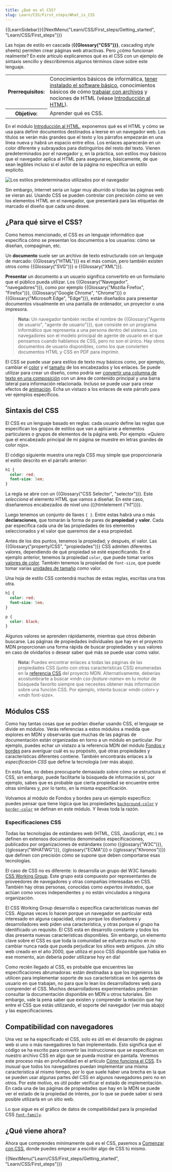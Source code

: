 ```yaml
---
title: ¿Qué es el CSS?
slug: Learn/CSS/First_steps/What_is_CSS
---
```


{{LearnSidebar}}{{NextMenu("Learn/CSS/First_steps/Getting_started", "Learn/CSS/First_steps")}}

Las hojas de estilo en cascada (**{{Glossary("CSS")}}**, cascading style sheets) permiten crear páginas web atractivas. Pero ¿cómo funcionan realmente? En este artículo explicaremos qué es el CSS con un ejemplo de sintaxis sencillo y describiremos algunos términos clave sobre este lenguaje.

<table>
  <tbody>
    <tr>
      <th scope="row">Prerrequisitos:</th>
      <td>
        Conocimientos básicos de informática,
        <a
          href="https://developer.mozilla.org/es/docs/Learn/Getting_started_with_the_web/Instalacion_de_software_basico"
          >tener instalado el software básico</a
        >, conocimientos básicos de cómo
        <a
          href="https://developer.mozilla.org/es/docs/Learn/Getting_started_with_the_web/Manejando_los_archivos"
          >trabajar con archivos</a
        >
        y nociones de HTML (véase
        <a href="/es/docs/Learn/HTML/Introduccion_a_HTML"
          >Introducción al HTML</a
        >).
      </td>
    </tr>
    <tr>
      <th scope="row">Objetivo:</th>
      <td>Aprender qué es CSS.</td>
    </tr>
  </tbody>
</table>

En el módulo [Introducción al HTML](/es/docs/Learn/HTML/Introduccion_a_HTML), exponemos qué es el HTML y cómo se usa para definir documentos destinados a leerse en un navegador web. Los títulos se verán más grandes que el texto y los párrafos empezarán en una línea nueva y habrá un espacio entre ellos. Los enlaces aparecerán en un color diferente y subrayados para distinguirlos del resto del texto. Vienen predeterminados por el navegador y, en la práctica, son estilos muy básicos que el navegador aplica al HTML para asegurarse, básicamente, de que sean legibles incluso si el autor de la página no especifica un estilo explícito.

![Los estilos predeterminados utilizados por el navegador](html-example.png)

Sin embargo, Internet sería un lugar muy aburrido si todas las páginas web se vieran así. Usando CSS se pueden controlar con precisión cómo se ven los elementos HTML en el navegador, que presentará para las etiquetas de marcado el diseño que cada uno desee.

## ¿Para qué sirve el CSS?

Como hemos mencionado, el CSS es un lenguaje informático que especifica cómo se presentan los documentos a los usuarios: cómo se diseñan, compaginan, etc.

Un **documento** suele ser un archivo de texto estructurado con un lenguaje de marcado: {{Glossary("HTML")}} es el más común, pero también existen otros como {{Glossary("SVG")}} o {{Glossary("XML")}}.

**Presentar** un documento a un usuario significa convertirlo en un formulario que el público pueda utilizar. Los {{Glossary("Navegador", "navegadores")}}, como por ejemplo {{Glossary("Mozilla Firefox", "Firefox")}}, {{Glossary("Google Chrome", "Chrome")}} o {{Glossary("Microsoft Edge", "Edge")}}, están diseñados para presentar documentos visualmente en una pantalla de ordenador, un proyector o una impresora.

> **Nota:** Un navegador también recibe el nombre de {{Glossary("Agente de usuario", "agente de usuario")}}, que consiste en un programa informático que representa a una persona dentro del sistema. Los navegadores son el modelo principal de agente de usuario en el que pensamos cuando hablamos de CSS, pero no son el único. Hay otros documentos de usuario disponibles, como los que convierten documentos HTML y CSS en PDF para imprimir.

El CSS se puede usar para estilos de texto muy básicos como, por ejemplo, cambiar el [color](/es/docs/Web/CSS/color_value) y el [tamaño](/es/docs/Web/CSS/font-size) de los encabezados y los enlaces. Se puede utilizar para crear un diseño, como podría ser [convertir una columna de texto en una composición](/es/docs/Web/CSS/Layout_cookbook/Column_layouts) con un área de contenido principal y una barra lateral para información relacionada. Incluso se puede usar para crear efectos de [animación](/es/docs/Web/CSS/CSS_Animations). Echa un vistazo a los enlaces de este párrafo para ver ejemplos específicos.

## Sintaxis del CSS

El CSS es un lenguaje basado en reglas: cada usuario define las reglas que especifican los grupos de estilos que van a aplicarse a elementos particulares o grupos de elementos de la página web. Por ejemplo: «Quiero que el encabezado principal de mi página se muestre en letras grandes de color rojo».

El código siguiente muestra una regla CSS muy simple que proporcionaría el estilo descrito en el párrafo anterior:

```css
h1 {
  color: red;
  font-size: 5em;
}
```

La regla se abre con un {{Glossary("CSS Selector", "selector")}}. Este _selecciona_ el elemento HTML que vamos a diseñar. En este caso, diseñaremos encabezados de nivel uno ({{htmlelement ("h1")}}).

Luego tenemos un conjunto de llaves `{ }`. Entre estas habrá una o más **declaraciones**, que tomarán la forma de pares de **propiedad** y **valor**. Cada par especifica cada una de las propiedades de los elementos seleccionados y el valor que queremos dar a esa propiedad.

Antes de los dos puntos, tenemos la propiedad; y después, el valor. Las {{Glossary("property/CSS", "propiedades")}} CSS admiten diferentes valores, dependiendo de qué propiedad se esté especificando. En el ejemplo anterior, tenemos la propiedad `color`, que puede tomar varios [valores de color](/es/docs/Learn/CSS/Building_blocks/Valores_y_unidades_CSS#Color). También tenemos la propiedad de `font-size`, que puede tomar varias [unidades de tamaño](/es/docs/Learn/CSS/Building_blocks/Valores_y_unidades_CSS#N%C3%BAmeros_longitudes_y_porcentajes) como valor.

Una hoja de estilo CSS contendrá muchas de estas reglas, escritas una tras otra.

```css
h1 {
  color: red;
  font-size: 5em;
}

p {
  color: black;
}
```

Algunos valores se aprenden rápidamente, mientras que otros deberán buscarse. Las páginas de propiedades individuales que hay en el proyecto MDN proporcionan una forma rápida de buscar propiedades y sus valores en caso de olvidarlos o desear saber qué más se puede usar como valor.

> **Nota:** Puedes encontrar enlaces a todas las páginas de las propiedades CSS (junto con otras características CSS) enumeradas en la [referencia CSS](/es/docs/Web/CSS/Referencia_CSS) del proyecto MDN. Alternativamente, deberías acostumbrarte a buscar «mdn _css-feature-name_» en tu motor de búsqueda favorito siempre que necesites obtener más información sobre una función CSS. Por ejemplo, intenta buscar «mdn color» y «mdn font-size».

## Módulos CSS

Como hay tantas cosas que se podrían diseñar usando CSS, el lenguaje se divide en _módulos_. Verás referencias a estos módulos a medida que explores en MDN y observarás que muchas de las páginas de documentación están organizadas en torno a un módulo en particular. Por ejemplo, puedes echar un vistazo a la referencia MDN del módulo [Fondos y bordes](/es/docs/Web/CSS/CSS_Backgrounds_and_Borders) para averiguar cuál es su propósito, qué otras propiedades y características diferentes contiene. También encontrarás enlaces a la _especificación CSS_ que define la tecnología (ver más abajo).

En esta fase, no debes preocuparte demasiado sobre cómo se estructura el CSS, sin embargo, puede facilitarte la búsqueda de información si, por ejemplo, sabes que es probable que cierta propiedad se encuentre entre otras similares y, por lo tanto, en la misma especificación.

Volvamos al módulo de Fondos y bordes para un ejemplo específico: puedes pensar que tiene lógica que las propiedades [`background-color`](/es/docs/Web/CSS/background-color) y [`border-color`](/es/docs/Web/CSS/border-color) se definan en este módulo. Y llevas toda la razón.

### Especificaciones CSS

Todas las tecnologías de estándares web (HTML, CSS, JavaScript, etc.) se definen en extensos documentos denominados especificaciones, publicados por organizaciones de estándares (como {{glossary("W3C")}}, {{glossary("WHATWG")}}, {{glossary("ECMA")}} o {{glossary("Khronos")}}) que definen con precisión cómo se supone que deben comportarse esas tecnologías.

El caso de CSS no es diferente: lo desarrolla un grupo del W3C llamado [CSS Working Group](https://www.w3.org/Style/CSS/). Este grupo está compuesto por representantes de proveedores de navegadores y otras compañías interesadas en CSS. También hay otras personas, conocidas como _expertos invitados_, que actúan como voces independientes y no están vinculados a ninguna organización.

El CSS Working Group desarrolla o especifica características nuevas del CSS. Algunas veces lo hacen porque un navegador en particular está interesado en alguna capacidad, otras porque los diseñadores y desarrolladores web piden una característica, y otras porque el grupo ha identificado un requisito. El CSS está en desarrollo constante y todos los días presenta nuevas características disponibles. Sin embargo, un elemento clave sobre el CSS es que toda la comunidad se esfuerza mucho en no cambiar nunca nada que pueda perjudicar los sitios web antiguos. ¡Un sitio web creado en el año 2000, que utiliza el poco CSS disponible que había en ese momento, aún debería poder utilizarse hoy en día!

Como recién llegado al CSS, es probable que encuentres las especificaciones abrumadoras: están destinadas a que los ingenieros las utilicen para implementar soporte de sus características en los agentes de usuario en que trabajan, no para que lo lean los desarrolladores web para comprender el CSS. Muchos desarrolladores experimentados preferirán consultar la documentación disponible en MDN u otros tutoriales. Sin embargo, vale la pena saber que existen y comprender la relación que hay entre el CSS que estás utilizando, el soporte del navegador (ver más abajo) y las especificaciones.

## Compatibilidad con navegadores

Una vez se ha especificado el CSS, solo es útil en el desarrollo de páginas web si uno o más navegadores lo han implementado. Esto significa que el código se ha escrito para convertir las instrucciones que se especifican en nuestro archivo CSS en algo que se pueda mostrar en pantalla. Veremos este proceso más en profundidad en el artículo [Cómo funciona el CSS](/es/docs/Learn/CSS/First_steps/Como_funciona_CSS). Es inusual que todos los navegadores puedan implementar una misma característica al mismo tiempo, por lo que suele haber una brecha en la que se pueden usar algunas partes del CSS en algunos navegadores pero no en otros. Por este motivo, es útil poder verificar el estado de implementación. En cada una de las páginas de propiedades que hay en la MDN se puede ver el estado de la propiedad de interés, por lo que se puede saber si será posible utilizarla en un sitio web.

Lo que sigue es el gráfico de datos de compatibilidad para la propiedad CSS [`font-family`](/es/docs/Web/CSS/font-family).

## ¿Qué viene ahora?

Ahora que comprendes mínimamente qué es el CSS, pasemos a [Comenzar con CSS](/es/docs/Learn/CSS/First_steps/Comenzando_CSS), donde puedes empezar a escribir algo de CSS tú mismo.

{{NextMenu("Learn/CSS/First_steps/Getting_started", "Learn/CSS/First_steps")}}
